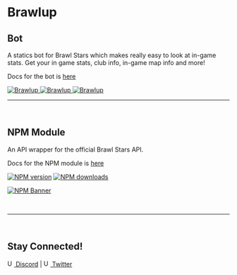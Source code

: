 # Brawlup

## Bot
  A statics bot for Brawl Stars which makes really easy to look at in-game stats. Get your in game stats, club info, in-game map info and more!
  
  Docs for the bot is [here](/bot/#welcome)
  
  <a href="https://top.gg/bot/817473313793376266/vote">
  <img src="https://top.gg/api/widget/status/817473313793376266.svg" alt="Brawlup" />
  </a>
  <a href="https://top.gg/bot/817473313793376266/vote">
  <img src="https://top.gg/api/widget/servers/817473313793376266.svg" alt="Brawlup" />
  </a>
  <a href="https://top.gg/bot/817473313793376266/vote">
  <img src="https://top.gg/api/widget/upvotes/817473313793376266.svg" alt="Brawlup" />
  </a>
  
  <br>
  <hr>
  <br>
  
## NPM Module
An API wrapper for the official Brawl Stars API.

Docs for the NPM module is [here](/js/#brawlup-js)

<p>
    <a href="https://www.npmjs.com/package/brawlup.js"><img src="https://img.shields.io/npm/v/brawlup.js?maxAge=3600" alt="NPM version" /></a>
    <a href="https://www.npmjs.com/package/brawlup.js"><img src="https://img.shields.io/npm/dt/brawlup.js?maxAge=3600" alt="NPM downloads" /></a>
  </p>
  <p>
    <a href="https://www.npmjs.com/package/brawlup.js"><img src="https://nodei.co/npm/brawlup.js.png?downloads=true&stars=true" alt="NPM Banner"></a>
  </p>
  
  <br>
  <hr>
  <br>

## Stay Connected!
[<img src="https://cdn.discordapp.com/emojis/855869527061561384.gif" height="15" alt="Up Bots logo"> Discord](https://discord.gg/XUuHjEbwhb) | [<img src="https://cdn.discordapp.com/emojis/855869527061561384.gif" height="15" alt="Up Bots logo"> Twitter](https://twitter.com/UpBotsOfficial)

<br>
